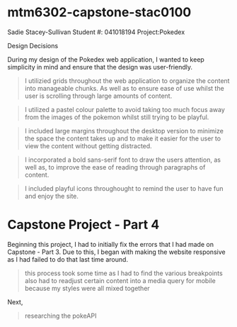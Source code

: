 # mtm6302-capstone-stac0100
Sadie Stacey-Sullivan
Student #: 041018194
Project:Pokedex

Design Decisions 

During my design of the Pokedex web application, I wanted to keep simplicity in mind
and ensure that the design was user-friendly.

> I utilizied grids throughout the web application to organize the content into manageable
chunks. As well as to ensure ease of use whilst the user is scrolling through large amounts
of content. 

> I utilized a pastel colour palette to avoid taking too much focus away from the images of 
the pokemon whilst still trying to be playful. 

> I included large margins throughout the desktop version to minimize the space the content
takes up and to make it easier for the user to view the content without getting distracted. 

>  I incorporated a bold sans-serif font to draw the users attention, as well as, to improve
the ease of reading through paragraphs of content. 

> I included playful icons throughought to remind the user to have fun and enjoy the site.


# Capstone Project - Part 4 

Beginning this project, I had to initially fix the errors that I had made on Capstone - Part 3. 
Due to this, I began with making the website responsive as I had failed to do that last time around. 

> this process took some time as I had to find the various breakpoints 
> also had to readjust certain content into a media query for mobile because my styles were all 
    mixed together 

Next, 

> researching the pokeAPI